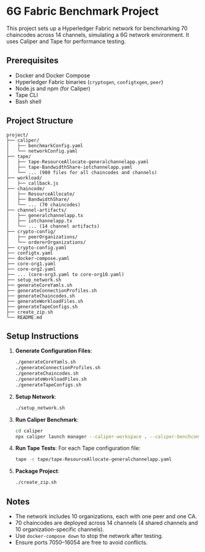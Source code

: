 # 6G Fabric Benchmark Project

This project sets up a Hyperledger Fabric network for benchmarking 70 chaincodes across 14 channels, simulating a 6G network environment. It uses Caliper and Tape for performance testing.

## Prerequisites
- Docker and Docker Compose
- Hyperledger Fabric binaries (`cryptogen`, `configtxgen`, `peer`)
- Node.js and npm (for Caliper)
- Tape CLI
- Bash shell

## Project Structure
```
project/
├── caliper/
│   ├── benchmarkConfig.yaml
│   └── networkConfig.yaml
├── tape/
│   ├── tape-ResourceAllocate-generalchannelapp.yaml
│   ├── tape-BandwidthShare-iotchannelapp.yaml
│   └── ... (980 files for all chaincodes and channels)
├── workload/
│   ├── callback.js
├── chaincode/
│   ├── ResourceAllocate/
│   ├── BandwidthShare/
│   └── ... (70 chaincodes)
├── channel-artifacts/
│   ├── generalchannelapp.tx
│   ├── iotchannelapp.tx
│   └── ... (14 channel artifacts)
├── crypto-config/
│   ├── peerOrganizations/
│   └── ordererOrganizations/
├── crypto-config.yaml
├── configtx.yaml
├── docker-compose.yaml
├── core-org1.yaml
├── core-org2.yaml
├── ... (core-org3.yaml to core-org10.yaml)
├── setup_network.sh
├── generateCoreYamls.sh
├── generateConnectionProfiles.sh
├── generateChaincodes.sh
├── generateWorkloadFiles.sh
├── generateTapeConfigs.sh
├── create_zip.sh
└── README.md
```

## Setup Instructions
1. **Generate Configuration Files**:
   ```bash
   ./generateCoreYamls.sh
   ./generateConnectionProfiles.sh
   ./generateChaincodes.sh
   ./generateWorkloadFiles.sh
   ./generateTapeConfigs.sh
   ```

2. **Setup Network**:
   ```bash
   ./setup_network.sh
   ```

3. **Run Caliper Benchmark**:
   ```bash
   cd caliper
   npx caliper launch manager --caliper-workspace . --caliper-benchconfig benchmarkConfig.yaml --caliper-networkconfig networkConfig.yaml
   ```

4. **Run Tape Tests**:
   For each Tape configuration file:
   ```bash
   tape -c tape/tape-ResourceAllocate-generalchannelapp.yaml
   ```

5. **Package Project**:
   ```bash
   ./create_zip.sh
   ```

## Notes
- The network includes 10 organizations, each with one peer and one CA.
- 70 chaincodes are deployed across 14 channels (4 shared channels and 10 organization-specific channels).
- Use `docker-compose down` to stop the network after testing.
- Ensure ports 7050–16054 are free to avoid conflicts.
